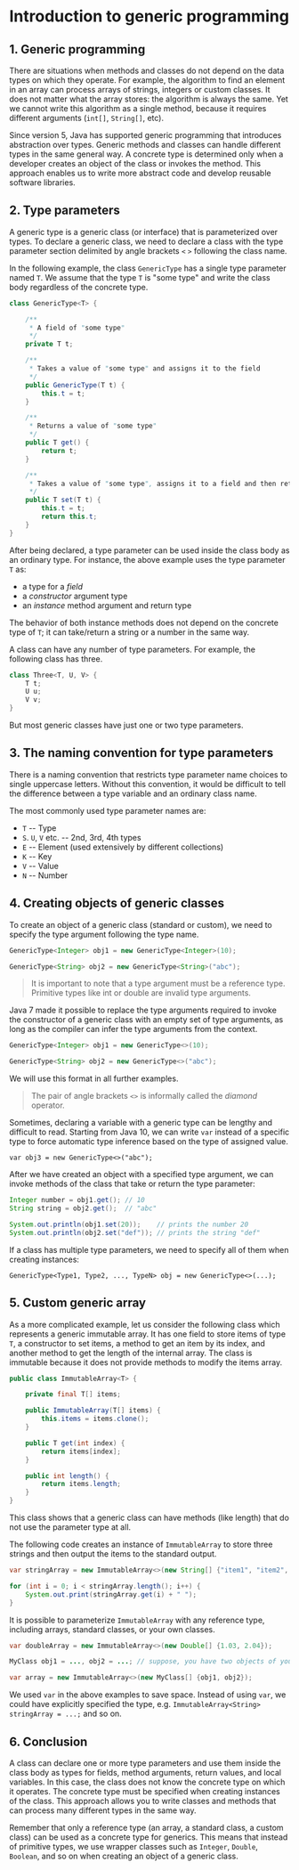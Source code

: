 # Introduction to generic programming

## 1. Generic programming
There are situations when methods and classes do not depend on the data types on which they operate. For example, the algorithm to find an element in an array can process arrays of strings, integers or custom classes. It does not matter what the array stores: the algorithm is always the same. Yet we cannot write this algorithm as a single method, because it requires different arguments (`int[]`, `String[]`, etc).

Since version 5, Java has supported generic programming that introduces abstraction over types. Generic methods and classes can handle different types in the same general way. A concrete type is determined only when a developer creates an object of the class or invokes the method. This approach enables us to write more abstract code and develop reusable software libraries. 

## 2. Type parameters
A generic type is a generic class (or interface) that is parameterized over types. To declare a generic class, we need to declare a class with the type parameter section delimited by angle brackets `<` `>` following the class name.

In the following example, the class `GenericType` has a single type parameter named `T`. We assume that the type `T` is "some type" and write the class body regardless of the concrete type.

```java
class GenericType<T> { 

    /**
     * A field of "some type"
     */
    private T t;

    /**
     * Takes a value of "some type" and assigns it to the field
     */
    public GenericType(T t) {
        this.t = t;
    }

    /**
     * Returns a value of "some type"
     */
    public T get() {
        return t;
    }

    /**
     * Takes a value of "some type", assigns it to a field and then returns it
     */
    public T set(T t) {
        this.t = t;
        return this.t;   
    }
}
```

After being declared, a type parameter can be used inside the class body as an ordinary type. For instance, the above example uses the type parameter `T` as:

- a type for a *field*
- a *constructor* argument type
- an *instance* method argument and return type

The behavior of both instance methods does not depend on the concrete type of `T`; it can take/return a string or a number in the same way.

A class can have any number of type parameters. For example, the following class has three.

```java
class Three<T, U, V> {
    T t;
    U u;
    V v;
}
```

But most generic classes have just one or two type parameters.


## 3. The naming convention for type parameters
There is a naming convention that restricts type parameter name choices to single uppercase letters. Without this convention, it would be difficult to tell the difference between a type variable and an ordinary class name.

The most commonly used type parameter names are:

- `T` -- Type
- `S`. `U`, `V` etc. -- 2nd, 3rd, 4th types
- `E` -- Element (used extensively by different collections)
- `K` -- Key
- `V` -- Value
- `N` -- Number

## 4. Creating objects of generic classes
To create an object of a generic class (standard or custom), we need to specify the type argument following the type name.

```java
GenericType<Integer> obj1 = new GenericType<Integer>(10);

GenericType<String> obj2 = new GenericType<String>("abc");
```

> It is important to note that a type argument must be a reference type. Primitive types like int or double are invalid type arguments.

Java 7 made it possible to replace the type arguments required to invoke the constructor of a generic class with an empty set of type arguments, as long as the compiler can infer the type arguments from the context.
```java
GenericType<Integer> obj1 = new GenericType<>(10);

GenericType<String> obj2 = new GenericType<>("abc");
```

We will use this format in all further examples.

> The pair of angle brackets `<>` is informally called the *diamond* operator.

Sometimes, declaring a variable with a generic type can be lengthy and difficult to read. Starting from Java 10, we can write `var` instead of a specific type to force automatic type inference based on the type of assigned value.

    var obj3 = new GenericType<>("abc");

After we have created an object with a specified type argument, we can invoke methods of the class that take or return the type parameter:
```java
Integer number = obj1.get(); // 10
String string = obj2.get();  // "abc"

System.out.println(obj1.set(20));    // prints the number 20
System.out.println(obj2.set("def")); // prints the string "def"
```

If a class has multiple type parameters, we need to specify all of them when creating instances:

    GenericType<Type1, Type2, ..., TypeN> obj = new GenericType<>(...);
    

## 5. Custom generic array

As a more complicated example, let us consider the following class which represents a generic immutable array. It has one field to store items of type `T`, a constructor to set items, a method to get an item by its index, and another method to get the length of the internal array. The class is immutable because it does not provide methods to modify the items array.

```java
public class ImmutableArray<T> {

    private final T[] items;

    public ImmutableArray(T[] items) {
        this.items = items.clone();
    }

    public T get(int index) {
        return items[index];
    }

    public int length() {
        return items.length;
    }
}
```

This class shows that a generic class can have methods (like length) that do not use the parameter type at all.

The following code creates an instance of `ImmutableArray` to store three strings and then output the items to the standard output.
```java
var stringArray = new ImmutableArray<>(new String[] {"item1", "item2", "item3"});

for (int i = 0; i < stringArray.length(); i++) {
    System.out.print(stringArray.get(i) + " ");
}
```

It is possible to parameterize `ImmutableArray` with any reference type, including arrays, standard classes, or your own classes.
```java
var doubleArray = new ImmutableArray<>(new Double[] {1.03, 2.04});

MyClass obj1 = ..., obj2 = ...; // suppose, you have two objects of your custom class

var array = new ImmutableArray<>(new MyClass[] {obj1, obj2});
```

We used `var` in the above examples to save space. Instead of using `var`, we could have explicitly specified the type, e.g. `ImmutableArray<String> stringArray = ...;` and so on.

## 6. Conclusion
A class can declare one or more type parameters and use them inside the class body as types for fields, method arguments, return values, and local variables. In this case, the class does not know the concrete type on which it operates. The concrete type must be specified when creating instances of the class. This approach allows you to write classes and methods that can process many different types in the same way.

Remember that only a reference type (an array, a standard class, a custom class) can be used as a concrete type for generics. This means that instead of primitive types, we use wrapper classes such as `Integer`, `Double`, `Boolean`, and so on when creating an object of a generic class.

